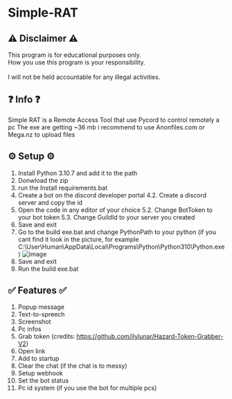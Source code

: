 # Simple-RAT

## ⚠ Disclaimer ⚠ 

This program is for educational purposes only.<br />
How you use this program is your responsibility.<br />
<br />
I will not be held accountable for any illegal activities.

## ❓ Info ❓
Simple RAT is a Remote Access Tool that use Pycord to control remotely a pc
The exe are getting ~36 mb i recommend to use Anonfiles.com or Mega.nz to upload files

## ⚙ Setup ⚙

1. Install Python 3.10.7 and add it to the path
2. Donwload the zip
3. run the Install requirements.bat
4. Create a bot on the discord developer portal
4.2. Create a discord server and copy the id
5.  Open the code in any editor of your choice
5.2. Change BotToken to your bot token
5.3. Change GuildId to your server you created
6. Save and exit
7. Go to the build exe.bat and change PythonPath to your python (if you cant find it look in the picture, for example C:\User\Human\AppData\Local\Programs\Python\Python310\Python.exe)
![image](https://user-images.githubusercontent.com/113242324/194120404-65194d25-8e17-47c5-8a5e-ff3fa42ed389.png)
8. Save and exit
9. Run the build exe.bat

## ✅ Features ✅
1. Popup message
2. Text-to-spreech
3. Screenshot
4. Pc infos
5. Grab token (credits: https://github.com/ilylunar/Hazard-Token-Grabber-V2)
6. Open link
7. Add to startup
8. Clear the chat (if the chat is to messy)
9. Setup webhook
10. Set the bot status
11. Pc id system (if you use the bot for multiple pcs)
